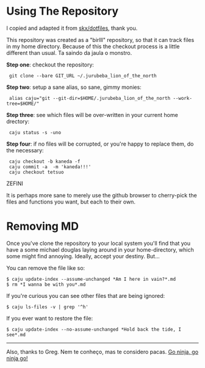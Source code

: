 # Using The Repository

I copied and adapted it from [skx/dotfiles](github.com/skx/dotfiles), thank you.

This repository was created as a "birlll" repository, so that it can track files in my home directory. Because of this the checkout process is a little different than usual. Ta saindo da jaula o monstro.

**Step one**: checkout the repository:

     git clone --bare GIT_URL ~/.jurubeba_lion_of_the_north

**Step two**: setup a sane alias, so sane, gimmy monies:

     alias caju="git --git-dir=$HOME/.jurubeba_lion_of_the_north --work-tree=$HOME/"

**Step three**: see which files will be over-written in your current home drectory:

     caju status -s -uno

**Step four**: if no files will be corrupted, or you're happy to replace them, do the necessary:

     caju checkout -b kaneda -f
     caju commit -a  -m 'kaneda!!!'
     caju checkout tetsuo

ZEFINI

It is perhaps more sane to merely use the github browser to cherry-pick the files and functions you want, but each to their own.

# Removing MD

Once you've clone the repository to your local system you'll find that you have a some michael douglas laying around in your home-directory, which some might find annoying.  Ideally, accept your destiny. But...

You can remove the file like so:

    $ caju update-index --assume-unchanged *Am I here in vain?*.md
    $ rm *I wanna be with you*.md

If you're curious you can see other files that are being ignored:

    $ caju ls-files -v | grep '^h'

If you ever want to restore the file:

    $ caju update-index --no-assume-unchanged *Hold back the tide, I see*.md

---

Also, thanks to Greg. Nem te conheço, mas te considero pacas. [Go ninja, go ninja go!](https://stegosaurusdormant.com/bare-git-repo/)
